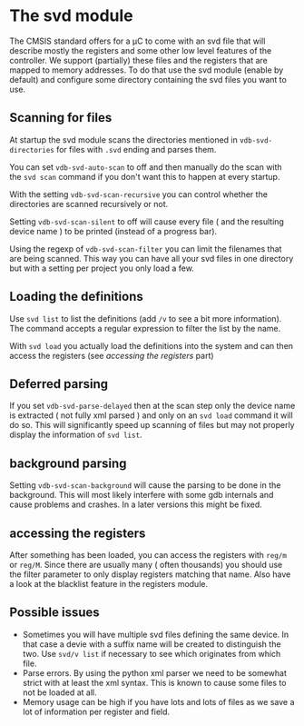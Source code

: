 # The svd module

The CMSIS standard offers for a µC to come with an svd file that will describe mostly the registers and some other low
level features of the controller. We support (partially) these files and the registers that are mapped to memory
addresses. To do that use the svd module (enable by default) and configure some directory containing the svd files you
want to use.

## Scanning for files
At startup the svd module scans the directories mentioned in `vdb-svd-directories` for files with `.svd` ending and
parses them.

You can set `vdb-svd-auto-scan` to off and then manually do the scan with the `svd scan` command if you don't want this
to happen at every startup.

With the setting `vdb-svd-scan-recursive` you can control whether the directories are scanned recursively or not.

Setting `vdb-svd-scan-silent` to off will cause every file ( and the resulting device name ) to be printed (instead of a
progress bar).

Using the regexp of `vdb-svd-scan-filter` you can limit the filenames that are being scanned. This way you can have all
your svd files in one directory but with a setting per project you only load a few.

## Loading the definitions
Use `svd list` to list the definitions (add `/v` to see a bit more information). The command accepts a regular
expression to filter the list by the name.

With `svd load` you actually load the definitions into the system and can then access the registers (see *accessing the
registers* part)
## Deferred parsing
If you set `vdb-svd-parse-delayed` then at the scan step only the device name is extracted ( not fully xml parsed ) and
only on an `svd load` command it will do so. This will significantly speed up scanning of files but may not properly
display the information of `svd list`.
## background parsing
Setting `vdb-svd-scan-background` will cause the parsing to be done in the background. This will most likely interfere
with some gdb internals and cause problems and crashes. In a later versions this might be fixed.
## accessing the registers
After something has been loaded, you can access the registers with `reg/m`  or `reg/M`. Since there are usually many (
often thousands) you should use the filter parameter to only display registers matching that name. Also have a look at
the blacklist feature in the registers module.

## Possible issues

* Sometimes you will have multiple svd files defining the same device. In that case a devie with a suffix name will be
  created to distinguish the two. Use `svd/v list` if necessary to see which originates from which file.
* Parse errors. By using the python xml parser we need to be somewhat strict with at least the xml syntax. This is known
  to cause some files to not be loaded at all.
* Memory usage can be high if you have lots and lots of files as we save a lot of information per register and field.

